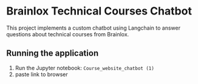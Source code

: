 # Brainlox Technical Courses Chatbot

This project implements a custom chatbot using Langchain to answer questions about technical courses from Brainlox.

## Running the application

1. Run the Jupyter notebook: `Course_website_chatbot (1)`
2. paste link to browser
